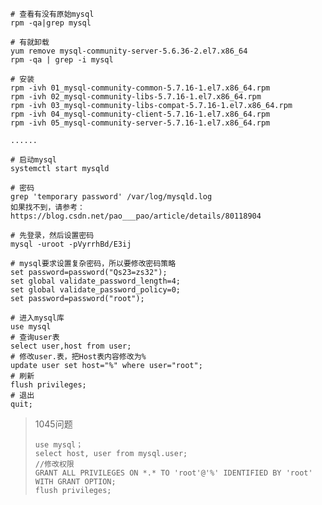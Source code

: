 

```
# 查看有没有原始mysql
rpm -qa|grep mysql

# 有就卸载
yum remove mysql-community-server-5.6.36-2.el7.x86_64
rpm -qa | grep -i mysql

# 安装
rpm -ivh 01_mysql-community-common-5.7.16-1.el7.x86_64.rpm
rpm -ivh 02_mysql-community-libs-5.7.16-1.el7.x86_64.rpm
rpm -ivh 03_mysql-community-libs-compat-5.7.16-1.el7.x86_64.rpm
rpm -ivh 04_mysql-community-client-5.7.16-1.el7.x86_64.rpm
rpm -ivh 05_mysql-community-server-5.7.16-1.el7.x86_64.rpm

......

# 启动mysql
systemctl start mysqld

# 密码
grep 'temporary password' /var/log/mysqld.log
如果找不到，请参考： https://blog.csdn.net/pao___pao/article/details/80118904

# 先登录，然后设置密码
mysql -uroot -pVyrrhBd/E3ij

# mysql要求设置复杂密码，所以要修改密码策略
set password=password("Qs23=zs32");
set global validate_password_length=4;
set global validate_password_policy=0;
set password=password("root");

# 进入mysql库
use mysql
# 查询user表
select user,host from user;
# 修改user.表，把Host表内容修改为%
update user set host="%" where user="root";
# 刷新
flush privileges;
# 退出
quit;
```



> 1045问题
>
> ```
> use mysql；
> select host, user from mysql.user;
> //修改权限
> GRANT ALL PRIVILEGES ON *.* TO 'root'@'%' IDENTIFIED BY 'root' WITH GRANT OPTION; 
> flush privileges;
> ```


